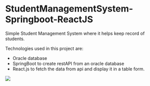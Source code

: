 # StudentManagementSystem-Springboot-ReactJS

Simple Student Management System where it helps keep record of students.

Technologies used in this project are:
- Oracle database 
- SpringBoot to create restAPI from an oracle database
- React.js to fetch the data from api and display it in a table form.

![](screenshot.png)
